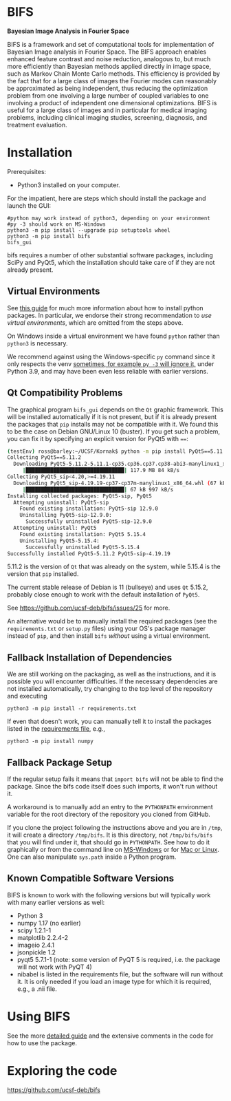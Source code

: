 # BIFS
**Bayesian Image Analysis in Fourier Space**

BIFS is a framework and set of computational tools for implementation of Bayesian Image analysis in Fourier Space. The BIFS approach enables enhanced feature contrast and noise reduction, analogous to, but much more efficiently than Bayesian methods applied directly in image space, such as Markov Chain Monte Carlo methods. This efficiency is provided by the fact that for a large class of images the Fourier modes can reasonably be approximated as being independent, thus reducing the optimization problem from one involving a large number of coupled variables to one involving a product of independent one dimensional optimizations. BIFS is useful for a large class of images and in particular for medical imaging problems, including clinical imaging studies, screening, diagnosis, and treatment evaluation.


Installation
============
Prerequisites: 
   - Python3 installed on your computer.

For the impatient, here are steps which should install the package and
launch the GUI:

```shell
#python may work instead of python3, depending on your environment
#py -3 should work on MS-Windows
python3 -m pip install --upgrade pip setuptools wheel
python3 -m pip install bifs
bifs_gui
```
bifs requires a number of other substantial software packages, including SciPy and PyQt5,
which the installation should take care of if they are not already present.

Virtual Environments
--------------------

See [this guide](https://packaging.python.org/tutorials/installing-packages) for much more
information about how to install python packages.  In particular, we endorse their
strong recommendation to *use virtual environments*, which are omitted from the steps above.

On Windows inside a virtual environment we have found `python` rather than `python3` is necessary.

We recommend against using the Windows-specific `py` command since it only respects the venv [sometimes, for example `py -3` will ignore it,](https://docs.python.org/3/using/windows.html#virtual-environments) under Python 3.9, and may have been even less reliable with earlier versions.

Qt Compatibility Problems
-------------------------

The graphical program `bifs_gui` depends on the `Qt` graphic framework.  This will be installed automatically if it is not present, 
but if it is already present the packages that `pip` installs may not be compatible with it.  We found this to be the case on Debian GNU/Linux 10 (buster).  If you get such a problem, you can fix it by specifying an explicit version for PyQt5 with `==`:

```bash
(testEnv) ross@barley:~/UCSF/Kornak$ python -m pip install PyQt5==5.11.2
Collecting PyQt5==5.11.2
  Downloading PyQt5-5.11.2-5.11.1-cp35.cp36.cp37.cp38-abi3-manylinux1_x86_64.whl (117.9 MB)
     |████████████████████████████████| 117.9 MB 84 kB/s 
Collecting PyQt5_sip<4.20,>=4.19.11
  Downloading PyQt5_sip-4.19.19-cp37-cp37m-manylinux1_x86_64.whl (67 kB)
     |████████████████████████████████| 67 kB 997 kB/s 
Installing collected packages: PyQt5-sip, PyQt5
  Attempting uninstall: PyQt5-sip
    Found existing installation: PyQt5-sip 12.9.0
    Uninstalling PyQt5-sip-12.9.0:
      Successfully uninstalled PyQt5-sip-12.9.0
  Attempting uninstall: PyQt5
    Found existing installation: PyQt5 5.15.4
    Uninstalling PyQt5-5.15.4:
      Successfully uninstalled PyQt5-5.15.4
Successfully installed PyQt5-5.11.2 PyQt5-sip-4.19.19
```

5.11.2 is the version of `Qt` that was already on the system, while 5.15.4 is the version that `pip` installed.

The current stable release of Debian is 11 (bullseye) and uses `Qt` 5.15.2, probably close enough to work with the default installation of `PyQt5`.

See https://github.com/ucsf-deb/bifs/issues/25 for more.

An alternative would be to manually install the required packages (see the `requirements.txt` or `setup.py` files) using your OS's package manager instead of `pip`, and then install `bifs` *without* using a  virtual environment.


Fallback Installation of Dependencies
-------------------------------------

We are still working on the packaging, as well as the instructions, and it is possible 
you will encounter difficulties.  If the necessary dependencies are not installed automatically,
try changing to the top level of the repository and executing
```shell
python3 -m pip install -r requirements.txt
```
If even that doesn't work, you can manually tell it to install the packages listed in the 
[requirements file](requirements.txt), e.g.,
```shell
python3 -m pip install numpy
```

Fallback Package Setup
----------------------
If the regular setup fails it means that `import bifs` will not be able to find the package.
Since the bifs code itself does such imports, it won't run without it.

A workaround is to manually add an entry to the `PYTHONPATH` environment variable for the 
root directory of the repository you cloned from GitHub.

If you clone the project following the instructions above and you are in `/tmp`, it will create a directory `/tmp/bifs`.  It is this
directory, not `/tmp/bifs/bifs` that you will find under it, that should go in `PYTHONPATH`.
See how to do it graphically or from the command line on [MS-Windows](https://stackoverflow.com/questions/3701646/how-to-add-to-the-pythonpath-in-windows-so-it-finds-my-modules-packages)
or for [Mac or Linux](https://bic-berkeley.github.io/psych-214-fall-2016/using_pythonpath.html).  One can also manipulate `sys.path` inside a Python
program.

Known Compatible Software Versions
----------------------------------
BIFS is known to work with the following versions but will typically work with many earlier
versions as well:
 * Python 3
 * numpy 1.17 (no earlier)
 * scipy 1.2.1-1
 * matplotlib 2.2.4-2
 * imageio 2.4.1
 * jsonpickle 1.2
 * pyqt5 5.7.1-1 (note: some version of PyQT 5 is required, i.e.
   the package will not work with PyQT 4)
 * nibabel is listed in the requirements file, but the software will
   run without it.  It is only needed if you load an image type for which
   it is required, e.g., a .nii file.

Using BIFS
==========
See the more [detailed guide](https://github.com/ucsf-deb/bifs/blob/master/README.rst) and the extensive comments in the code for how to use the package.

Exploring the code
==================
https://github.com/ucsf-deb/bifs
